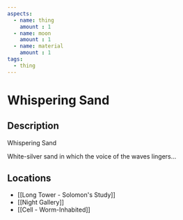 ```yaml
---
aspects: 
  - name: thing
    amount : 1
  - name: moon
    amount : 1
  - name: material
    amount : 1
tags:
  - thing
---
```


# Whispering Sand

## Description
Whispering Sand

White-silver sand in which the voice of the waves lingers...
## Locations
- [[Long Tower - Solomon's Study]]
- [[Night Gallery]]
- [[Cell - Worm-Inhabited]]